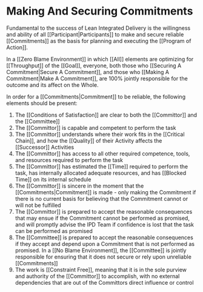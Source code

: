 # Making And Securing Commitments

Fundamental to the success of Lean Integrated Delivery is the willingness and ability of all [[Participant|Participants]] to make and secure reliable [[Commitments]] as the basis for planning and executing the [[Program of Action]]. 

In a [[Zero Blame Environment]] in which [[All]] elements are optimizing for [[Throughput]] of the [[Goal]], everyone, both those who [[Securing A Commitment|Secure A Commitment]], and those who [[Making A Commitment|Make A Commitment]], are 100% jointly responsible for the outcome and its affect on the Whole.

In order for a [[Commitments|Commitment]] to be reliable, the following elements should be present:

1. The [[Conditions of Satisfaction]] are clear to both the [[Committor]] and the  [[Committee]]  
2. The [[Committor]] is capable and competent to perform the task  
3. The [[Committor]] understands where their work fits in the [[Critical Chain]], and how the [[Quality]] of their Activity affects the [[Successor]] Activities  
4. The [[Committor]] has access to all other required competence, tools, and resources required to perform the task  
5. The [[Committor]] has estimated the [[Time]] required to perform the task, has internally allocated adequate resources, and has [[Blocked Time]] on its internal schedule   
6. The [[Committor]] is sincere in the moment that the [[Commitments|Commitment]] is made - only making the Commitment if there is no current basis for believing that the Commitment cannot or will not be fulfilled  
7. The [[Committor]] is prepared to accept the reasonable consequences that may ensue if the Commitment cannot be performed as promised, and will promptly advise the IPD Team if confidence is lost that the task can be performed as promised  
8. The [[Committee]] is prepared to accept the reasonable consequences if they accept and depend upon a Commitment that is not performed as promised. In a [[No Blame Environment]], the [[Committee]] is jointly responsible for ensuring that it does not secure or rely upon unreliable [[Commitments]]  
9. The work is [[Constraint Free]], meaning that it is in the sole purview and authority of the [[Committor]] to accomplish, with no external dependencies that are out of the Committors direct influence or control  